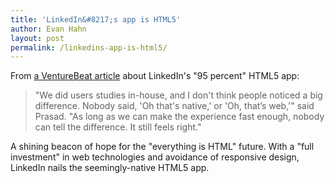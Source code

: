 ```yaml
---
title: 'LinkedIn&#8217;s app is HTML5'
author: Evan Hahn
layout: post
permalink: /linkedins-app-is-html5/
---
```

From [a VentureBeat article](http://venturebeat.com/2012/05/02/linkedin-ipad-app-engineering/) about LinkedIn's "95 percent" HTML5 app:

> "We did users studies in-house, and I don't think people noticed a big difference. Nobody said, 'Oh that's native,' or 'Oh, that’s web,'" said Prasad. "As long as we can make the experience fast enough, nobody can tell the difference. It still feels right."

A shining beacon of hope for the "everything is HTML" future. With a "full investment" in web technologies and avoidance of responsive design, LinkedIn nails the seemingly-native HTML5 app.
